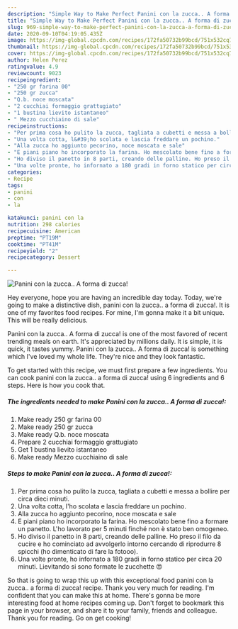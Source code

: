 ```yaml
---
description: "Simple Way to Make Perfect Panini con la zucca.. A forma di zucca!"
title: "Simple Way to Make Perfect Panini con la zucca.. A forma di zucca!"
slug: 969-simple-way-to-make-perfect-panini-con-la-zucca-a-forma-di-zucca
date: 2020-09-10T04:19:05.435Z
image: https://img-global.cpcdn.com/recipes/172fa50732b99bcd/751x532cq70/panini-con-la-zucca-a-forma-di-zucca-recipe-main-photo.jpg
thumbnail: https://img-global.cpcdn.com/recipes/172fa50732b99bcd/751x532cq70/panini-con-la-zucca-a-forma-di-zucca-recipe-main-photo.jpg
cover: https://img-global.cpcdn.com/recipes/172fa50732b99bcd/751x532cq70/panini-con-la-zucca-a-forma-di-zucca-recipe-main-photo.jpg
author: Helen Perez
ratingvalue: 4.9
reviewcount: 9023
recipeingredient:
- "250 gr farina 00"
- "250 gr zucca"
- "Q.b. noce moscata"
- "2 cucchiai formaggio grattugiato"
- "1 bustina lievito istantaneo"
- " Mezzo cucchiaino di sale"
recipeinstructions:
- "Per prima cosa ho pulito la zucca, tagliata a cubetti e messa a bollire per circa dieci minuti."
- "Una volta cotta, l&#39;ho scolata e lascia freddare un pochino."
- "Alla zucca ho aggiunto pecorino, noce moscata e sale"
- "E piani piano ho incorporato la farina. Ho mescolato bene fino a formare un panetto. L&#39;ho lavorato per 5 minuti finché non è stato ben omogeneo."
- "Ho diviso il panetto in 8 parti, creando delle palline. Ho preso il filo da cucire e ho cominciato ad avvolgerlo intorno cercando di riprodurre 8 spicchi (ho dimenticato di fare la fotooo)."
- "Una volte pronte, ho infornato a 180 gradi in forno statico per circa 20 minuti. Lievitando si sono formate le zucchette 😍"
categories:
- Recipe
tags:
- panini
- con
- la

katakunci: panini con la 
nutrition: 298 calories
recipecuisine: American
preptime: "PT19M"
cooktime: "PT41M"
recipeyield: "2"
recipecategory: Dessert

---
```



![Panini con la zucca.. A forma di zucca!](https://img-global.cpcdn.com/recipes/172fa50732b99bcd/751x532cq70/panini-con-la-zucca-a-forma-di-zucca-recipe-main-photo.jpg)

Hey everyone, hope you are having an incredible day today. Today, we're going to make a distinctive dish, panini con la zucca.. a forma di zucca!. It is one of my favorites food recipes. For mine, I'm gonna make it a bit unique. This will be really delicious.



Panini con la zucca.. A forma di zucca! is one of the most favored of recent trending meals on earth. It's appreciated by millions daily. It is simple, it is quick, it tastes yummy. Panini con la zucca.. A forma di zucca! is something which I've loved my whole life. They're nice and they look fantastic.


To get started with this recipe, we must first prepare a few ingredients. You can cook panini con la zucca.. a forma di zucca! using 6 ingredients and 6 steps. Here is how you cook that.

<!--inarticleads1-->

##### The ingredients needed to make Panini con la zucca.. A forma di zucca!:

1. Make ready 250 gr farina 00
1. Make ready 250 gr zucca
1. Make ready Q.b. noce moscata
1. Prepare 2 cucchiai formaggio grattugiato
1. Get 1 bustina lievito istantaneo
1. Make ready  Mezzo cucchiaino di sale




<!--inarticleads2-->

##### Steps to make Panini con la zucca.. A forma di zucca!:

1. Per prima cosa ho pulito la zucca, tagliata a cubetti e messa a bollire per circa dieci minuti.
1. Una volta cotta, l&#39;ho scolata e lascia freddare un pochino.
1. Alla zucca ho aggiunto pecorino, noce moscata e sale
1. E piani piano ho incorporato la farina. Ho mescolato bene fino a formare un panetto. L&#39;ho lavorato per 5 minuti finché non è stato ben omogeneo.
1. Ho diviso il panetto in 8 parti, creando delle palline. Ho preso il filo da cucire e ho cominciato ad avvolgerlo intorno cercando di riprodurre 8 spicchi (ho dimenticato di fare la fotooo).
1. Una volte pronte, ho infornato a 180 gradi in forno statico per circa 20 minuti. Lievitando si sono formate le zucchette 😍




So that is going to wrap this up with this exceptional food panini con la zucca.. a forma di zucca! recipe. Thank you very much for reading. I'm confident that you can make this at home. There's gonna be more interesting food at home recipes coming up. Don't forget to bookmark this page in your browser, and share it to your family, friends and colleague. Thank you for reading. Go on get cooking!
